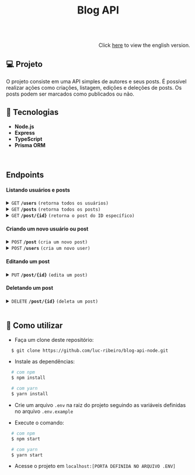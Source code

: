 <h1 align="center">
Blog API
<br>
<br>
</h1>
<br>

<div align="right">
  Click <a href="https://github.com/luc-ribeiro/blog-api-node/blob/master/README.md">here</a> to view the english version.
</div>

## 💻 Projeto
O projeto consiste em uma API simples de autores e seus posts. É possível realizar ações como criações, listagem, edições e deleções de posts.
Os posts podem ser marcados como publicados ou não. 

## 🚀 Tecnologias

- **Node.js** 
- **Express**
- **TypeScript**
- **Prisma ORM**

<br>

## Endpoints

#### Listando usuários e posts

<details>
 <summary><code>GET</code> <code><b>/users</b></code> <code>(retorna todos os usuários)</code></summary>

##### Parâmetros

> Nenhum

##### Respostas

> | http code     | content-type                      | response                                                            |
> |---------------|-----------------------------------|---------------------------------------------------------------------|
> | `200`         | `application/json`                | JSON contendo todos os usuários                                     |

##### Exemplo cURL

> ```javascript
>  curl -X GET -H "Content-Type: application/json" http://localhost:4000/posts
> ```

</details>

<details>
 <summary><code>GET</code> <code><b>/posts</b></code> <code>(retorna todos os posts)</code></summary>

##### Parâmetros

> Nenhum

##### Respostas

> | http code     | content-type                      | response                                                            |
> |---------------|-----------------------------------|---------------------------------------------------------------------|
> | `200`         | `application/json`                | JSON contendo todos os posts do blog                                |

##### Exemplo cURL

> ```javascript
>  curl -X GET -H "Content-Type: application/json" http://localhost:4000/posts
> ```

</details>

<details>
 <summary><code>GET</code> <code><b>/post/{id}</b></code> <code>(retorna o post do ID específico)</code></summary>

##### Parâmetros

> | name   |  type      | data type      | description                                          |
> |--------|------------|----------------|------------------------------------------------------|
> | `id` |  required    | string         | O identificador único específico do post             |

##### Respostas

> | http code     | content-type                      | response                                                            |
> |---------------|-----------------------------------|---------------------------------------------------------------------|
> | `200`         | `application/json`                | JSON contendo somente o post do ID específico                       |

##### Exemplo cURL

> ```javascript
>  curl -X GET -H "Content-Type: application/json" http://localhost:4000/post/id
> ```

</details>

#### Criando um novo usuário ou post

<details>
 <summary><code>POST</code> <code><b>/post</b></code> <code>(cria um novo post)</code></summary>

##### Parâmetros

> | name      |  type     | data type               | description                                                           |
> |-----------|-----------|-------------------------|-----------------------------------------------------------------------|
> | title     |  required | string                  | Título do post                                                        |
> | body      |  required | string                  | Conteúdo do post                                                      |
> | author    |  required | int                     | Identificador único do autor do post                                  |


##### Respostas

> | http code     | content-type                      | response                                                            |
> |---------------|-----------------------------------|---------------------------------------------------------------------|
> | `201`         | `text/plain;charset=UTF-8`        | `Post created successfully`                                         |
> | `400`         | `application/json`                | `{"code":"400","message":"Bad Request"}`                            |
> | `405`         | `text/html;charset=utf-8`         | None                                                                |

##### Exemplo cURL

> ```javascript
>  curl -X POST -H "Content-Type: application/json" --data @post.json http://localhost:4000/posts
> ```

</details>

<details>
 <summary><code>POST</code> <code><b>/users</b></code> <code>(cria um novo user)</code></summary>

##### Parâmetros

> | name      |  type     | data type               | description                                                           |
> |-----------|-----------|-------------------------|-----------------------------------------------------------------------|
> | email     |  required | string                  | E-mail do usuário                                                     |
> | name      |  required | string                  | Nome do usuário                                                       |
> | age       |  optional | int                     | Idade do usuário                                                      |


##### Respostas

> | http code     | content-type                      | response                                                            |
> |---------------|-----------------------------------|---------------------------------------------------------------------|
> | `201`         | `text/plain;charset=UTF-8`        | `User created successfully`                                         |
> | `400`         | `application/json`                | `{"code":"400","message":"Bad Request"}`                            |
> | `405`         | `text/html;charset=utf-8`         | None                                                                |

##### Exemplo cURL

> ```javascript
>  curl -X POST -H "Content-Type: application/json" --data @post.json http://localhost:4000/posts
> ```

</details>

#### Editando um post

<details>
 <summary><code>PUT</code> <code><b>/post/{id}</b></code> <code>(edita um post)</code></summary>

##### Parâmetros

> | name      |  type     | data type               | description                                                           |
> |-----------|-----------|-------------------------|-----------------------------------------------------------------------|
> | id        |  required | int                     | Identificador único do post                                           |

##### Respostas

> | http code     | content-type                      | response                                                            |
> |---------------|-----------------------------------|---------------------------------------------------------------------|
> | `200`         | `text/plain;charset=UTF-8`        | Returns the post changed                                            |
> | `400`         | `application/json`                | `{"code":"400","message":"Bad Request"}`                            |
> | `405`         | `text/html;charset=utf-8`         | None                                                                |

##### Exemplo cURL

> ```javascript
>  curl -X PUT -H "Content-Type: application/json" --data @put.json http://localhost:4000/post/id
> ```

</details>

#### Deletando um post

<details>
 <summary><code>DELETE</code> <code><b>/post/{id}</b></code> <code>(deleta um post)</code></summary>

##### Parâmetros

> | name      |  type     | data type               | description                                                           |
> |-----------|-----------|-------------------------|-----------------------------------------------------------------------|
> | id        |  required | int                     | Identificador único do post                                           |

##### Respostas

> | http code     | content-type                      | response                                                            |
> |---------------|-----------------------------------|---------------------------------------------------------------------|
> | `200`         | `text/plain;charset=UTF-8`        | Returns a status true                                               |
> | `400`         | `application/json`                | `{"code":"400","message":"Bad Request"}`                            |
> | `405`         | `text/html;charset=utf-8`         | None                                                                |

##### Exemplo cURL

> ```javascript
>  curl -X DELETE -H "Content-Type: application/json" http://localhost:4000/post/id
> ```

</details>

<br>

## :page_facing_up: Como utilizar

- Faça um clone deste repositório:

```sh
  $ git clone https://github.com/luc-ribeiro/blog-api-node.git
```

- Instale as dependências:

```sh
  # com npm
  $ npm install

  # com yarn
  $ yarn install
```

- Crie um arquivo ```.env``` na raiz do projeto seguindo as variáveis definidas no arquivo ```.env.example```

- Execute o comando:

```sh
  # com npm
  $ npm start

  # com yarn
  $ yarn start
```

- Acesse o projeto em `localhost:[PORTA DEFINIDA NO ARQUIVO .ENV]`

